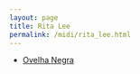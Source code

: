 ```yaml
---
layout: page
title: Rita Lee
permalink: /midi/rita_lee.html
---
```


* [Ovelha Negra](http://www.victor3d.com.br/midi/Ovelha_Negra.mid)